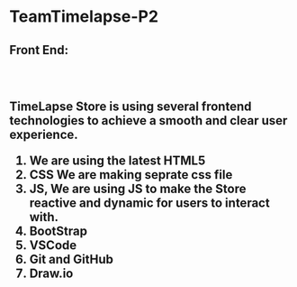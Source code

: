 # TeamTimelapse-P2

<h2>Front End:<h2>
<br>

TimeLapse Store is using several frontend technologies to achieve a smooth and clear user experience.


1. <HTML5> We are using the latest HTML5
2. CSS We are making seprate css file
3. JS, We are using JS to make the Store reactive and dynamic for users to interact with.
4. BootStrap
5. VSCode
6. Git and GitHub
7. Draw.io